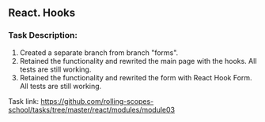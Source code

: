 ## React. Hooks

### Task Description:

1. Created a separate branch from branch "forms".
2. Retained the functionality and rewrited the main page with the hooks. All tests are still working.
3. Retained the functionality and rewrited the form with React Hook Form. All tests are still working.

Task link: https://github.com/rolling-scopes-school/tasks/tree/master/react/modules/module03